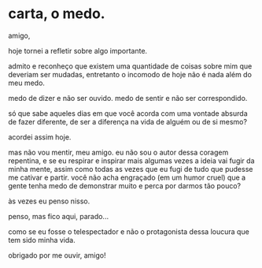 # carta, o medo.

amigo,

hoje tornei a refletir sobre algo importante.

admito e reconheço que existem uma quantidade de coisas sobre mim que deveriam ser mudadas, entretanto o incomodo de hoje não é nada além do meu medo.

medo de dizer e não ser ouvido. medo de sentir e não ser correspondido. 

só que sabe aqueles dias em que você acorda com uma vontade absurda de fazer diferente, de ser a diferença na vida de alguém ou de si mesmo? 

acordei assim hoje.

mas não vou mentir, meu amigo. eu não sou o autor dessa coragem repentina, e se eu respirar e inspirar mais algumas vezes a ideia vai fugir da minha mente, assim como todas as vezes que eu fugi de tudo que pudesse me cativar e partir. você não acha engraçado \(em um humor cruel\) que a gente tenha medo de demonstrar muito e perca por darmos tão pouco? 

às vezes eu penso nisso.

penso, mas fico aqui, parado...

como se eu fosse o telespectador e não o protagonista dessa loucura que tem sido minha vida.

obrigado por me ouvir, amigo!

